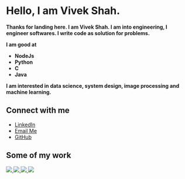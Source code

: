 # Hello, I am Vivek Shah.

<b>
Thanks for landing here. I am Vivek Shah.
I am into engineering, I engineer softwares. I write code as solution for problems. 

I am good at 
- NodeJs
- Python
- C
- Java

I am interested in data science, system design, image processing and machine learning.
</b>

## Connect with me
- <a href="https://www.linkedin.com/in/vivekshah1801/">LinkedIn</a>
- <a target="_blank" href="mailto:vivekshah9969@gmail.com">Email Me</a>
- <a href="https://github.com/vivekshah1801/">GitHub</a>

## Some of my work

<a href="https://github.com/vivekshah1801/Instagram-Fried-Potato">
  <img src="https://github-readme-stats.vercel.app/api/pin/?username=vivekshah1801&repo=Instagram-Fried-Potato" />
</a>

<a href="https://github.com/vivekshah1801/Worth-Watch">
  <img src="https://github-readme-stats.vercel.app/api/pin/?username=vivekshah1801&repo=Worth-Watch" />
</a>

<a href="https://github.com/vivekshah1801/BatMan">
  <img src="https://github-readme-stats.vercel.app/api/pin/?username=vivekshah1801&repo=BatMan" />
</a>

<a href="https://github.com/vivekshah1801/Get-My-GitHub">
  <img src="https://github-readme-stats.vercel.app/api/pin/?username=vivekshah1801&repo=Get-My-GitHub" />
</a>


